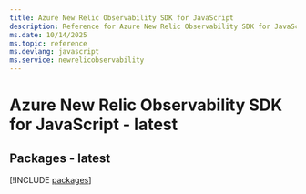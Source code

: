```yaml
---
title: Azure New Relic Observability SDK for JavaScript
description: Reference for Azure New Relic Observability SDK for JavaScript
ms.date: 10/14/2025
ms.topic: reference
ms.devlang: javascript
ms.service: newrelicobservability
---
```

# Azure New Relic Observability SDK for JavaScript - latest
## Packages - latest
[!INCLUDE [packages](new-relic-observability-index.md)]